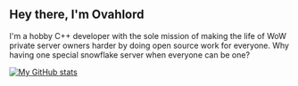 ## Hey there, I'm Ovahlord

I'm a hobby C++ developer with the sole mission of making the life of WoW private server owners harder by doing open source work for everyone. 
Why having one special snowflake server when everyone can be one?

[![My GitHub stats](https://github-readme-stats.vercel.app/api?username=ovahlord)](https://github.com/anuraghazra/github-readme-stats)


